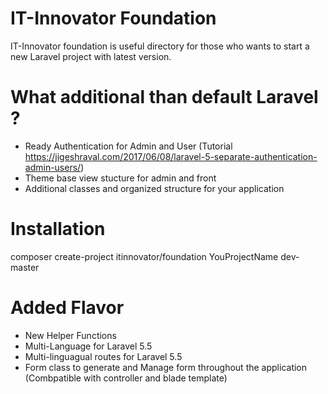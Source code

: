 # IT-Innovator Foundation
IT-Innovator foundation is useful directory for those who wants to start a new Laravel project with latest version.

# What additional than default Laravel ?
- Ready Authentication for Admin and User (Tutorial https://jigeshraval.com/2017/06/08/laravel-5-separate-authentication-admin-users/)
- Theme base view stucture for admin and front
- Additional classes and organized structure for your application

# Installation
composer create-project itinnovator/foundation YouProjectName dev-master

# Added Flavor
- New Helper Functions
- Multi-Language for Laravel 5.5
- Multi-linguagual routes for Laravel 5.5
- Form class to generate and Manage form throughout the application (Combpatible with controller and blade template)
